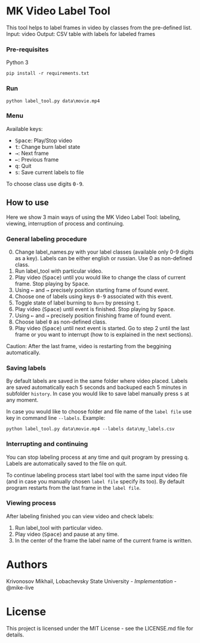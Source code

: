 # MK Video Label Tool

This tool helps to label frames in video by classes from the pre-defined list.
Input: video
Output: CSV table with labels for labeled frames

### Pre-requisites

Python 3
```
pip install -r requirements.txt
```

### Run

```
python label_tool.py data\movie.mp4 
```

### Menu

Available keys:
- <kbd>Space</kbd>: Play/Stop video
- <kbd>t</kbd>: Change burn label state
- <kbd>→</kbd>: Next frame
- <kbd>←</kbd>: Previous frame
- <kbd>q</kbd>: Quit
- <kbd>s</kbd>: Save current labels to file

To choose class use digits <kbd>0-9</kbd>.

## How to use

Here we show 3 main ways of using the MK Video Label Tool: labeling, viewing, interruption of process and continuing. 

### General labeling procedure

0. Change label_names.py with your label classes (available only 0-9 digits as a key). Labels can be either english or russian. Use 0 as non-defined class.
1. Run label_tool with particular video.
2. Play video (<kbd>Space</kbd>) until you would like to change the class of current frame. Stop playing by <kbd>Space</kbd>.
3. Using <kbd>←</kbd> and <kbd>→</kbd> precisely position starting frame of found event.
4. Choose one of labels using keys <kbd>0-9</kbd> associated with this event.
5. Toggle state of label burning to `Burn` by pressing <kbd>t</kbd>.
6. Play video (<kbd>Space</kbd>) until event is finished. Stop playing by <kbd>Space</kbd>.
7. Using <kbd>←</kbd> and <kbd>→</kbd> precisely position finishing frame of found event.
8. Choose label <kbd>0</kbd> as non-defined class.
9. Play video (<kbd>Space</kbd>) until next event is started. Go to step 2 until the last frame or you want to interrupt (how to is explained in the next sections).

Caution: After the last frame, video is restarting from the beggining automatically.  

### Saving labels

By default labels are saved in the same folder where video placed. Labels are saved automatically each 5 seconds and backuped each 5 minutes in subfolder `history`. In case you would like to save label manually press <kbd>s</kbd> at any moment.

In case you would like to choose folder and file name of the `label file` use key in command line `--labels`. Example:
```
python label_tool.py data\movie.mp4 --labels data\my_labels.csv
```

### Interrupting and continuing

You can stop labeling process at any time and quit program by pressing <kbd>q</kbd>.
Labels are automatically saved to the file on quit. 

To continue labeling process start label tool with the same input video file (and in case you manually chosen `label file` specify its too). By default program restarts from the last frame in the `label file`.

### Viewing process

After labeling finished you can view video and check labels: 

1. Run label_tool with particular video.
2. Play video (<kbd>Space</kbd>) and pause at any time.
3. In the center of the frame the label name of the current frame is written.

# Authors

Krivonosov Mikhail, Lobachevsky State University - *Implementation* - @mike-live

# License

This project is licensed under the MIT License - see the LICENSE.md file for details.